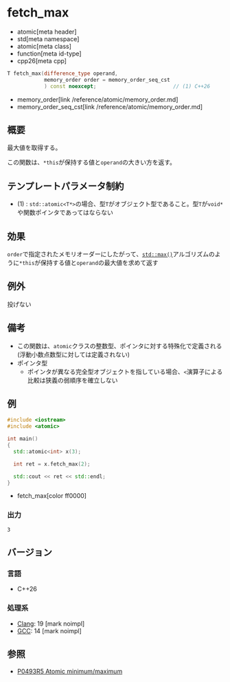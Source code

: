 # fetch_max
* atomic[meta header]
* std[meta namespace]
* atomic[meta class]
* function[meta id-type]
* cpp26[meta cpp]

```cpp
T fetch_max(difference_type operand,
            memory_order order = memory_order_seq_cst
            ) const noexcept;                         // (1) C++26
```
* memory_order[link /reference/atomic/memory_order.md]
* memory_order_seq_cst[link /reference/atomic/memory_order.md]

## 概要
最大値を取得する。

この関数は、`*this`が保持する値と`operand`の大きい方を返す。


## テンプレートパラメータ制約
- (1) : `std::atomic<T*>`の場合、型`T`がオブジェクト型であること。型`T`が`void*`や関数ポインタであってはならない


## 効果
`order`で指定されたメモリオーダーにしたがって、[`std::max()`](/reference/algorithm/max.md)アルゴリズムのように`*this`が保持する値と`operand`の最大値を求めて返す


## 例外
投げない


## 備考
- この関数は、`atomic`クラスの整数型、ポインタに対する特殊化で定義される (浮動小数点数型に対しては定義されない)
- ポインタ型
    - ポインタが異なる完全型オブジェクトを指している場合、`<`演算子による比較は狭義の弱順序を確立しない


## 例
```cpp example
#include <iostream>
#include <atomic>

int main()
{
  std::atomic<int> x(3);

  int ret = x.fetch_max(2);

  std::cout << ret << std::endl;
}
```
* fetch_max[color ff0000]


### 出力
```
3
```

## バージョン
### 言語
- C++26

### 処理系
- [Clang](/implementation.md#clang): 19 [mark noimpl]
- [GCC](/implementation.md#gcc): 14 [mark noimpl]


## 参照
- [P0493R5 Atomic minimum/maximum](https://open-std.org/jtc1/sc22/wg21/docs/papers/2024/p0493r5.pdf)
